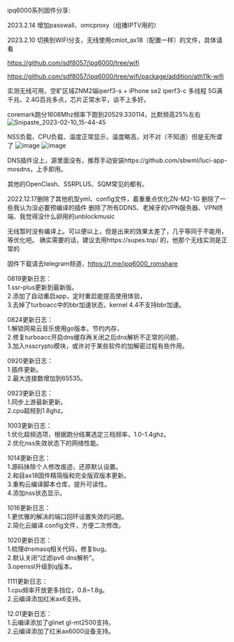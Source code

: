 ipq6000系列固件分享:  

2023.2.14 增加passwall、omcproxy（组播IPTV用的）

2023.2.10 切换到WIFI分支，无线使用cmiot_ax18（配置一样）的文件，具体请看

https://github.com/sdf8057/ipq6000/tree/wifi

https://github.com/sdf8057/ipq6000/tree/wifi/package/addition/ath11k-wifi

实测无线可用，空旷区域ZNM2端iperf3-s + iPhone se2 iperf3-c 多线程 5G满千兆、2.4G百兆多点，芯片正常水平，谈不上多好。

coremark跑分1608Mhz频率下跑到20529.330114，比默频高25%左右
![Snipaste_2023-02-10_15-44-45](https://user-images.githubusercontent.com/24839804/218046673-944e67ef-b5df-4fb2-830e-9f38c56c6830.png)


NSS负载、CPU负载、温度正常显示，温度略高，对不对（不知道）但是无所谓了
![image](https://user-images.githubusercontent.com/24839804/218046968-8ceb5617-3bea-47dc-8396-9a631f89aa1a.png)
![image](https://user-images.githubusercontent.com/24839804/218047155-271e611a-6b4f-4908-a695-1b7469b96a50.png)

DNS插件没上，源里面没有，推荐手动安装https://github.com/sbwml/luci-app-mosdns，上手即用。

其他的OpenClash、SSRPLUS、SQM常见的都有。


2022.12.17删除了其他机型yml、config文件，着重重点优化ZN-M2-1G
删除了一些我认为没必要预编译的插件
删除了所有DDNS、老掉牙的VPN服务器、VPN终端、我觉得没什么卵用的unblockmusic

无线暂时没有编译上。可以便以上，但是出来的效果太差了，几乎等同于不能用，等优化吧。
确实需要的话，建议去用https://supes.top/ 的，他那个无线实测是正常的



固件下载请去telegram频道，https://t.me/ipq6000_romshare

0819更新日志：  
1.ssr-plus更新到最新版。  
2.添加了自动重启app，定时重启能提高使用体验，  
3.去掉了turboacc中的bbr加速状态，kernel 4.4不支持bbr加速。  

0824更新日志：  
1.解锁网易云音乐使用go版本，节约内存，  
2.修复turboacc开启dns缓存再关闭之后dns解析不正常的问题，  
3.加入nsscrypto模块，或许对于某些软件的加解密过程有些作用。  

0920更新日志：  
1.插件更新。  
2.最大连接数增加到65535。  

0923更新日志：  
1.同步上游最新更新。  
2.cpu超频到1.8ghz。  

1003更新日志：  
1.优化超频选项，根据跑分结果选定三档频率，1.0-1.4ghz。  
2.优化nss失效状态下的网络性能。  

1014更新日志：  
1.源码抹除个人修改痕迹，还原默认设置。  
2.和目ax18固件精简版和完全版双版本更新。  
3.重构云编译脚本仓库，提升可读性。  
4.添加nss状态显示。  

1016更新日志：  
1.更优雅的解决的端口回环设置失效的问题。  
2.简化云编译.config文件，方便二次修改。

1020更新日志：  
1.梳理dnsmasq相关代码，修复bug。  
2.默认关闭“过滤ipv6 dns解析”。  
3.openssl升级到q版本。  

1111更新日志：  
1.cpu频率开放更多挡位，0.8~1.8g。  
2.云编译添加红米ax6支持。

12.01更新日志：  
1.云编译添加了glinet gl-mt2500支持。  
2.云编译添加了红米ax6000设备支持。  
